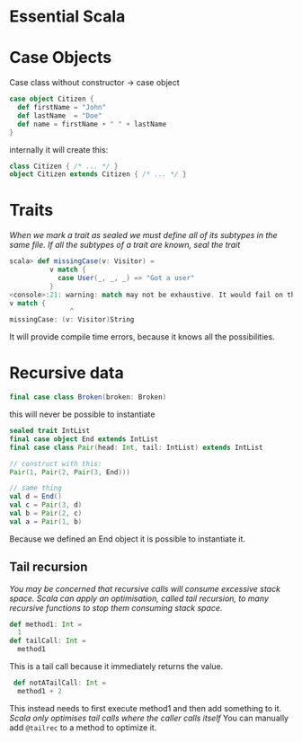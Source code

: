 # Essential Scala

# Case Objects
Case class without constructor -> case object
```scala
case object Citizen {
  def firstName = "John"
  def lastName  = "Doe"
  def name = firstName + " " + lastName
}
```

internally it will create this:
```scala
class Citizen { /* ... */ }
object Citizen extends Citizen { /* ... */ }
```

# Traits
_When we mark a trait as sealed we must define all of its subtypes in the same file._
_If all the subtypes of a trait are known, seal the trait_
```scala
scala> def missingCase(v: Visitor) =
          v match {
            case User(_, _, _) => "Got a user"
          }
<console>:21: warning: match may not be exhaustive. It would fail on the following input: Anonymous(_, _)
v match {
               ^
missingCase: (v: Visitor)String
```
It will provide compile time errors, because it knows all the possibilities.

# Recursive data
```scala
final case class Broken(broken: Broken)
```
this will never be possible to instantiate

```scala
sealed trait IntList
final case object End extends IntList
final case class Pair(head: Int, tail: IntList) extends IntList

// construct with this:
Pair(1, Pair(2, Pair(3, End)))

// same thing
val d = End()
val c = Pair(3, d)
val b = Pair(2, c)
val a = Pair(1, b)
```
Because we defined an End object it is possible to instantiate it.

## Tail recursion
_You may be concerned that recursive calls will consume excessive stack space. Scala can apply an optimisation, called tail recursion, to many recursive functions to stop them consuming stack space._

```scala
def method1: Int =
  1
def tailCall: Int =
  method1
```
This is a tail call because it immediately returns the value.
```scala
 def notATailCall: Int =
  method1 + 2
```
This instead needs to first execute method1 and then add something to it.
_Scala only optimises tail calls where the caller calls itself_
You can manually add `@tailrec` to a method to optimize it.
